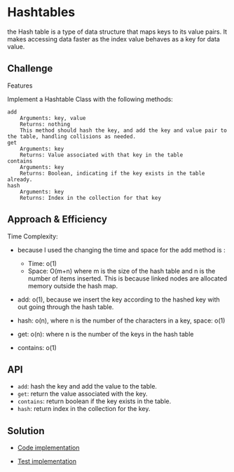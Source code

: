 # Hashtables

the Hash table is a type of data structure that maps keys to its value pairs. It makes accessing data faster as the index value behaves as a key for data value.

## Challenge

Features

Implement a Hashtable Class with the following methods:

    add
        Arguments: key, value
        Returns: nothing
        This method should hash the key, and add the key and value pair to the table, handling collisions as needed.
    get
        Arguments: key
        Returns: Value associated with that key in the table
    contains
        Arguments: key
        Returns: Boolean, indicating if the key exists in the table already.
    hash
        Arguments: key
        Returns: Index in the collection for that key

## Approach & Efficiency

Time Complexity:

- because I used the changing the time and space for the add method is :
  - Time: o(1)
  - Space: O(m+n)
  where m is the size of the hash table and n is the number of items inserted. This is because linked nodes are allocated memory outside the hash map.
- add: o(1), because we insert the key according to the hashed key with out going through the hash table.

- hash: o(n), where n is the number of the characters in a key, space: o(1)

- get: o(n): where n is the  number of the keys in the hash table

- contains: o(1)

## API

- ```add```: hash the key and add the value to the table.
- ```get```: return the value associated with the key.
- ```contains```: return boolean if the key exists in the table.
- ```hash```: return index in the collection for the key.

## Solution

- [Code implementation](https://github.com/QamarAlkhatib/data-structures-and-algorithms-401/blob/main/code401/hash-table/hash_table/hash_tables.py)

- [Test implementation](/code401/hash-table/tests/test_hash_table.py)
